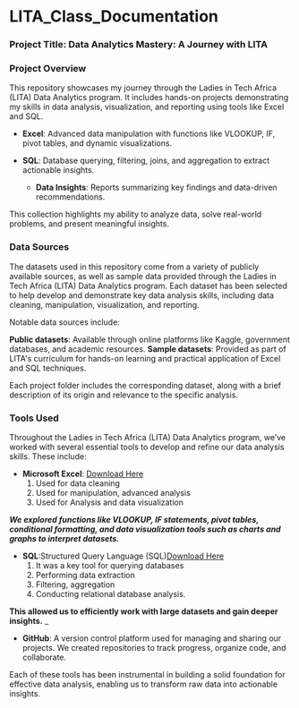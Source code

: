 # LITA_Class_Documentation

### Project Title: Data Analytics Mastery: A Journey with LITA

### Project Overview
This repository showcases my journey through the Ladies in Tech Africa (LITA) Data Analytics program. It includes hands-on projects demonstrating my skills in data analysis, visualization, and reporting using tools like Excel and SQL.

- **Excel**: Advanced data manipulation with functions like VLOOKUP, IF, pivot tables, and dynamic visualizations.

- **SQL**: Database querying, filtering, joins, and aggregation to extract actionable insights.

  - **Data Insights**: Reports summarizing key findings and data-driven recommendations.

This collection highlights my ability to analyze data, solve real-world problems, and present meaningful insights.

### Data Sources
The datasets used in this repository come from a variety of publicly available sources, as well as sample data provided through the Ladies in Tech Africa (LITA) Data Analytics program. Each dataset has been selected to help develop and demonstrate key data analysis skills, including data cleaning, manipulation, visualization, and reporting.

Notable data sources include:

**Public datasets**: Available through online platforms like Kaggle, government databases, and academic resources.
**Sample datasets**: Provided as part of LITA's curriculum for hands-on learning and practical application of Excel and SQL techniques.

Each project folder includes the corresponding dataset, along with a brief description of its origin and relevance to the specific analysis.

### Tools Used
Throughout the Ladies in Tech Africa (LITA) Data Analytics program, we’ve worked with several essential tools to develop and refine our data analysis skills. These include:

- **Microsoft Excel**: [Download Here](https://gtbank-my.sharepoint.com/:x:/p/esther_akintujoye/EbZwglF38apArkFuBJ7VmU4BpwtrqjEBwbAcTioMwOe_TA?e=1GRHwK)
  1. Used for data cleaning
  2. Used for manipulation, advanced analysis
  3. Used for Analysis and data visualization
  
 _**We explored functions like VLOOKUP, IF statements, pivot tables, conditional formatting, and data visualization tools such as charts and graphs to interpret datasets.**_

- **SQL**:Structured Query Language (SQL)[Download Here]()
  1. It was a key tool for querying databases
  2. Performing data extraction
  3. Filtering, aggregation
  4. Conducting relational database analysis.
  
 **This allowed us to efficiently work with large datasets and gain deeper insights.**
_
- **GitHub**: A version control platform used for managing and sharing our projects. We created repositories to track progress, organize code, and collaborate.

Each of these tools has been instrumental in building a solid foundation for effective data analysis, enabling us to transform raw data into actionable insights.


